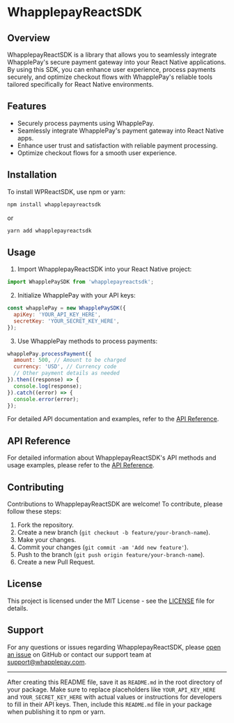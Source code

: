 
# WhapplepayReactSDK

## Overview

WhapplepayReactSDK is a library that allows you to seamlessly integrate WhapplePay's secure payment gateway into your React Native applications. By using this SDK, you can enhance user experience, process payments securely, and optimize checkout flows with WhapplePay's reliable tools tailored specifically for React Native environments.

## Features

- Securely process payments using WhapplePay.
- Seamlessly integrate WhapplePay's payment gateway into React Native apps.
- Enhance user trust and satisfaction with reliable payment processing.
- Optimize checkout flows for a smooth user experience.

## Installation

To install WPReactSDK, use npm or yarn:

```bash
npm install whapplepayreactsdk
```

or

```bash
yarn add whapplepayreactsdk
```

## Usage

1. Import WhapplepayReactSDK into your React Native project:

```javascript
import WhapplePaySDK from 'whapplepayreactsdk';
```

2. Initialize WhapplePay with your API keys:

```javascript
const whapplePay = new WhapplePaySDK({
  apiKey: 'YOUR_API_KEY_HERE',
  secretKey: 'YOUR_SECRET_KEY_HERE',
});
```

3. Use WhapplePay methods to process payments:

```javascript
whapplePay.processPayment({
  amount: 500, // Amount to be charged
  currency: 'USD', // Currency code
  // Other payment details as needed
}).then((response) => {
  console.log(response);
}).catch((error) => {
  console.error(error);
});
```

For detailed API documentation and examples, refer to the [API Reference](https://github.com/WhapplePay/react-native-whapplepay-sdk/blob/main/API_REFERENCE.md).

## API Reference

For detailed information about WhapplepayReactSDK's API methods and usage examples, please refer to the [API Reference](https://github.com/WhapplePay/react-native-whapplepay-sdk/blob/main/API_REFERENCE.md).

## Contributing

Contributions to WhapplepayReactSDK are welcome! To contribute, please follow these steps:

1. Fork the repository.
2. Create a new branch (`git checkout -b feature/your-branch-name`).
3. Make your changes.
4. Commit your changes (`git commit -am 'Add new feature'`).
5. Push to the branch (`git push origin feature/your-branch-name`).
6. Create a new Pull Request.

## License

This project is licensed under the MIT License - see the [LICENSE](https://github.com/WhapplePay/react-native-whapplepay-sdk/blob/main/LICENSE) file for details.

## Support

For any questions or issues regarding WhapplepayReactSDK, please [open an issue](https://github.com/WhapplePay/react-native-whapplepay-sdk/issues) on GitHub or contact our support team at support@whapplepay.com.

---

After creating this README file, save it as `README.md` in the root directory of your package. Make sure to replace placeholders like `YOUR_API_KEY_HERE` and `YOUR_SECRET_KEY_HERE` with actual values or instructions for developers to fill in their API keys. Then, include this `README.md` file in your package when publishing it to npm or yarn.